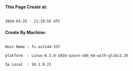 
   
#### This Page Create at:

```bash

2024-03-25 - 11:19:55 UTC

```

#### Create By Machine:

```bash

Host Name : fv-az1144-337

platform  : Linux-6.5.0-1016-azure-x86_64-with-glibc2.35

Ip Local  : 10.1.0.21

```


